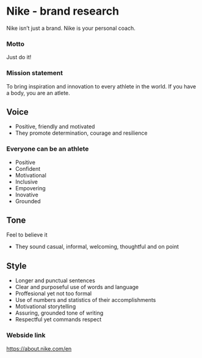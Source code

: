 # Nike - brand research
Nike isn’t just a brand. Nike is your personal coach. 

### Motto
Just do it! 

### Mission statement
To bring inspiration and innovation to every athlete in the world. If you have a body, you are an atlete.

## Voice
- Positive, friendly and motivated
- They promote determination, courage and resilience

### Everyone can be an athlete

- Positive
- Confident
- Motivational 
- Inclusive
- Empovering 
- Inovative
- Grounded 

## Tone 
Feel to believe it 
- They sound casual, informal, welcoming, thoughtful and on point

## Style 
- Longer and punctual sentences
- Clear and purposeful use of words and language
- Proffesional yet not too formal
- Use of numbers and statistics of their accomplishments 
- Motivational storytelling
- Assuring, grounded tone of writing
- Respectful yet commands respect

### Webside link
https://about.nike.com/en 


